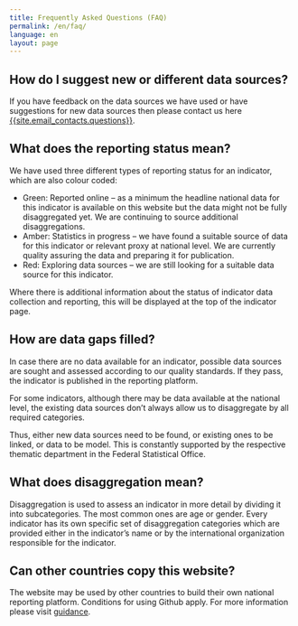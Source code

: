 ```yaml
---
title: Frequently Asked Questions (FAQ)
permalink: /en/faq/
language: en
layout: page
---
```


## How do I suggest new or different data sources?
If you have feedback on the data sources we have used or have suggestions for new data sources then please contact us here <a href="mailto:{{site.email_contacts.questions}}">{{site.email_contacts.questions}}</a>.

## What does the reporting status mean?
We have used three different types of reporting status for an indicator, which are also colour coded:

* Green: Reported online – as a minimum the headline national data for this indicator is available on this website but the data might not be fully disaggregated yet. We are continuing to source additional disaggregations.
* Amber: Statistics in progress – we have found a suitable source of data for this indicator or relevant proxy at national level. We are currently quality assuring the data and preparing it for publication.
* Red: Exploring data sources – we are still looking for a suitable data source for this indicator.

Where there is additional information about the status of indicator data collection and reporting, this will be displayed at the top of the indicator page.

## How are data gaps filled?
In case there are no data available for an indicator, possible data sources are sought and assessed according to our quality standards. If they pass, the indicator is published in the reporting platform.

For some indicators, although there may be data available at the national level, the existing data sources don’t always allow us to disaggregate by all required categories.

Thus, either  new data sources need to be found, or existing ones to be linked, or data to be model. This is constantly supported by the respective thematic department in the Federal Statistical Office.

## What does disaggregation mean?
Disaggregation is used to assess an indicator in more detail by dividing it into subcategories. The most common ones are age or gender. Every indicator has its own specific set of disaggregation categories which are provided either in the indicator’s name or by the international organization responsible for the indicator.

## Can other countries copy this website?
The website may be used by other countries to build their own national reporting platform. Conditions for using Github apply. For more information please visit [guidance](https://g205sdgs.github.io/sdg-indicators/en/guidance/).

<!-- DO NOT REMOVE ANYTHING BELOW THIS LINE -->
<script type='text/javascript'>
document.addEventListener("DOMContentLoaded", function () {
  $('#main-content h2').addClass('roleHeader');
 	$('#main-content h2').attr({
 	  'tabindex': 0,
 	  'role': 'button'
 	});
 	$('.roleHeader').click(function () {
 	  $(this).nextUntil('h2').stop(true, true).slideToggle();
	 }).nextUntil('h2').hide();
	 $('.roleHeader').keypress(function (e) {
 	  if (e.which == 13) { // Enter key pressed
			   $(this).trigger('click');
		  }
	 });
})
 </script>
